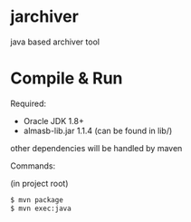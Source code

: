 jarchiver
=========

java based archiver tool

Compile & Run
=============

Required:
- Oracle JDK 1.8+
- almasb-lib.jar 1.1.4 (can be found in lib/)

other dependencies will be handled by maven

Commands:

(in project root)

```bash
$ mvn package
$ mvn exec:java
```
